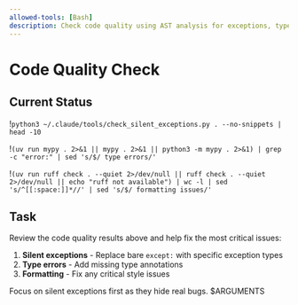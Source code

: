 ```yaml
---
allowed-tools: [Bash]
description: Check code quality using AST analysis for exceptions, types, and formatting
---
```


# Code Quality Check

## Current Status
!`python3 ~/.claude/tools/check_silent_exceptions.py . --no-snippets | head -10`

!`(uv run mypy . 2>&1 || mypy . 2>&1 || python3 -m mypy . 2>&1) | grep -c "error:" | sed 's/$/ type errors/'`

!`(uv run ruff check . --quiet 2>/dev/null || ruff check . --quiet 2>/dev/null || echo "ruff not available") | wc -l | sed 's/^[[:space:]]*//' | sed 's/$/ formatting issues/'`

## Task
Review the code quality results above and help fix the most critical issues:

1. **Silent exceptions** - Replace bare `except:` with specific exception types
2. **Type errors** - Add missing type annotations  
3. **Formatting** - Fix any critical style issues

Focus on silent exceptions first as they hide real bugs. $ARGUMENTS